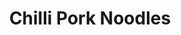 ---
title: Chilli Pork Noodles
metadata:
  servings: '4'
  title: Chilli Pork Noodles
  course: Main
ingredients:
- name: green pepper
  amount: '1'
- name: stock cube
  amount: '1'
- name: pork mince
  amount: 500g
- name: onion
  amount: '1'
- name: red pepper
  amount: '1'
- name: chopped tomatoes
  amount: 400 g
- name: noodles
  amount: 4 portions
- name: red chilli
  amount: '2'
- name: water
  amount: 250 ml
- name: coconut oil
  amount: 1 tsp
cookware:
- name: frying pan
steps:
- description: Dice the onion.
- description: Add a teaspoon of coconut oil to a frying pan on a high heat, and add
    the diced onion.
- description: Once the onions have softened, add the pork mince and cook until it's
    lightly browned.
- description: Add in chopped tomatoes, stock cube and water.
- description: While that's cooking, chop and then add your red chilli, a red pepper
    and a green pepper.
- description: Simmer for around 30 minutes until the sauce has reduced.
- description: Cook the noodles and then add them to the mince. Stir through and serve.

---
